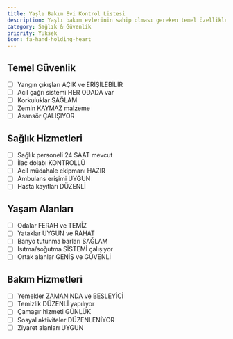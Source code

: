 ```yaml
---
title: Yaşlı Bakım Evi Kontrol Listesi
description: Yaşlı bakım evlerinin sahip olması gereken temel özellikler
category: Sağlık & Güvenlik
priority: Yüksek
icon: fa-hand-holding-heart
---
```


## Temel Güvenlik

- [ ] Yangın çıkışları AÇIK ve ERİŞİLEBİLİR
- [ ] Acil çağrı sistemi HER ODADA var
- [ ] Korkuluklar SAĞLAM
- [ ] Zemin KAYMAZ malzeme
- [ ] Asansör ÇALIŞIYOR

## Sağlık Hizmetleri

- [ ] Sağlık personeli 24 SAAT mevcut
- [ ] İlaç dolabı KONTROLLÜ
- [ ] Acil müdahale ekipmanı HAZIR
- [ ] Ambulans erişimi UYGUN
- [ ] Hasta kayıtları DÜZENLİ

## Yaşam Alanları

- [ ] Odalar FERAH ve TEMİZ
- [ ] Yataklar UYGUN ve RAHAT
- [ ] Banyo tutunma barları SAĞLAM
- [ ] Isıtma/soğutma SİSTEMİ çalışıyor
- [ ] Ortak alanlar GENİŞ ve GÜVENLİ

## Bakım Hizmetleri

- [ ] Yemekler ZAMANINDA ve BESLEYİCİ
- [ ] Temizlik DÜZENLİ yapılıyor
- [ ] Çamaşır hizmeti GÜNLÜK
- [ ] Sosyal aktiviteler DÜZENLENİYOR
- [ ] Ziyaret alanları UYGUN
